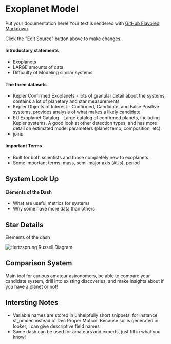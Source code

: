 # Exoplanet Model

Put your documentation here! Your text is rendered with [GitHub Flavored Markdown](https://help.github.com/articles/github-flavored-markdown).

Click the "Edit Source" button above to make changes.

#### Introductory statements
* Exoplanets
* LARGE amounts of data
* Difficulty of Modeling similar systems


#### The three datasets
* Kepler Confirmed Exoplanets - lots of granular detail about the systems, contains a lot of planetary and star measurements
* Kepler Objects of Interest - Confirmed, Candidate, and False Positive systems, provides analysis of what makes a likely candidate
* EU Exoplanet Catalog - Large catalog of confirmed planets, including Kepler systems. A good look at other detection types, and has more detail on estimated model parameters (planet temp, composition, etc).
* joins

#### Important Terms
* Built for both scientists and those completely new to exoplanets
* Some important terms: mass, semi-major axis (AUs), period









## System Look Up

#### Elements of the Dash
* What are useful metrics for systems
* Why some have more data than others



## Star Details

Elements of the dash

![Hertzsprung Russell Diagram](https://upload.wikimedia.org/wikipedia/commons/6/6b/HRDiagram.png)




## Comparison System

Main tool for curious amateur astronomers, be able to compare your candidate system, drill into existing discoveries, and make insights about if you have a planet or not!


## Intersting Notes
- Variable names are stored in unhelpfully short snippets, for instance st_pmdec instead of Dec Proper Motion. Because sql is generated in looker, I can give descriptive field names
- Same dash can be used for amateurs and experts, just fill in what you know!
